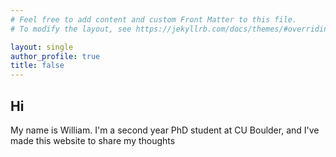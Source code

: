 ```yaml
---
# Feel free to add content and custom Front Matter to this file.
# To modify the layout, see https://jekyllrb.com/docs/themes/#overriding-theme-defaults

layout: single
author_profile: true
title: false
---
```



## Hi

My name is William. I'm a second year PhD student at CU Boulder, and I've made this website to share my thoughts

